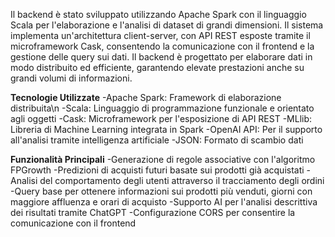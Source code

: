 Il backend è stato sviluppato utilizzando Apache Spark con il linguaggio Scala per l'elaborazione e l'analisi di dataset di grandi dimensioni. Il sistema implementa un'architettura client-server, 
con API REST esposte tramite il microframework Cask, consentendo la comunicazione con il frontend e la gestione delle query sui dati. Il backend è progettato per elaborare dati in modo distribuito 
ed efficiente, garantendo elevate prestazioni anche su grandi volumi di informazioni.

**Tecnologie Utilizzate**
-Apache Spark: Framework di elaborazione distribuita\n
-Scala: Linguaggio di programmazione funzionale e orientato agli oggetti
-Cask: Microframework per l'esposizione di API REST
-MLlib: Libreria di Machine Learning integrata in Spark
-OpenAI API: Per il supporto all'analisi tramite intelligenza artificiale
-JSON: Formato di scambio dati

**Funzionalità Principali**
-Generazione di regole associative con l'algoritmo FPGrowth
-Predizioni di acquisti futuri basate sui prodotti già acquistati
-Analisi del comportamento degli utenti attraverso il tracciamento degli ordini
-Query base per ottenere informazioni sui prodotti più venduti, giorni con maggiore affluenza e orari di acquisto
-Supporto AI per l'analisi descrittiva dei risultati tramite ChatGPT
-Configurazione CORS per consentire la comunicazione con il frontend
